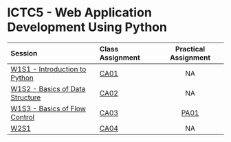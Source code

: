 # ICTC5 - Web Application Development Using Python 

| Session                                     | Class Assignment        |  Practical Assignment   |
| :------------------------------------------ | :---------------------- | :---------------------: |
| [W1S1 - Introduction to Python](./W1/S1/)   | [CA01](./W1/S1/CA01.md) |           NA            |
| [W1S2 - Basics of Data Structure](./W1/S2/) | [CA02](./W1/S2/CA02.md) |           NA            |
| [W1S3 - Basics of Flow Control](./W1/S3/)   | [CA03](./W1/S3/CA03.md) | [PA01](./W1/S3/PA01.md) |
| [W2S1](./W2/S1/)                            | [CA04](./W2/S1/CA04.md) |           NA            |